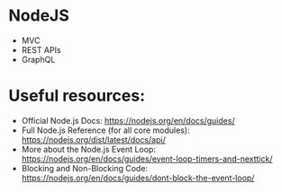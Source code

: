 # NodeJS

* MVC
* REST APIs 
* GraphQL

# Useful resources:

* Official Node.js Docs: https://nodejs.org/en/docs/guides/
* Full Node.js Reference (for all core modules): https://nodejs.org/dist/latest/docs/api/
* More about the Node.js Event Loop: https://nodejs.org/en/docs/guides/event-loop-timers-and-nexttick/
* Blocking and Non-Blocking Code: https://nodejs.org/en/docs/guides/dont-block-the-event-loop/
